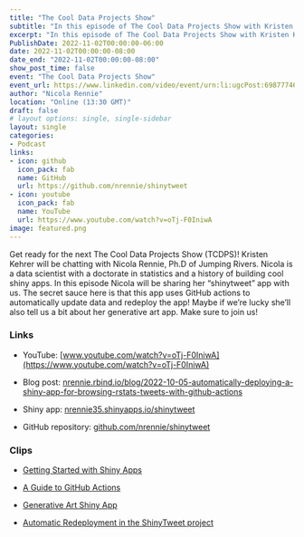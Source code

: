 ```yaml
---
title: "The Cool Data Projects Show"
subtitle: "In this episode of The Cool Data Projects Show with Kristen Kehrer from CometML, we talked about building cool Shiny apps, the joy of GitHub actions, and generative art!"
excerpt: "In this episode of The Cool Data Projects Show with Kristen Kehrer from CometML, we talked about building cool Shiny apps, the joy of GitHub actions, and generative art!"
PublishDate: 2022-11-02T00:00:00-06:00
date: 2022-11-02T00:00:00-08:00
date_end: "2022-11-02T00:00:00-08:00"
show_post_time: false
event: "The Cool Data Projects Show"
event_url: https://www.linkedin.com/video/event/urn:li:ugcPost:6987774632980283392/
author: "Nicola Rennie"
location: "Online (13:30 GMT)"
draft: false
# layout options: single, single-sidebar
layout: single
categories:
- Podcast
links:
- icon: github
  icon_pack: fab
  name: GitHub
  url: https://github.com/nrennie/shinytweet
- icon: youtube
  icon_pack: fab
  name: YouTube
  url: https://www.youtube.com/watch?v=oTj-F0IniwA
image: featured.png
---
```


Get ready for the next The Cool Data Projects Show (TCDPS)! Kristen Kehrer will be chatting with Nicola Rennie, Ph.D of Jumping Rivers. Nicola is a data scientist with a doctorate in statistics and a history of building cool shiny apps. In this episode Nicola will be sharing her “shinytweet” app with us. The secret sauce here is that this app uses GitHub actions to automatically update data and redeploy the app! Maybe if we’re lucky she’ll also tell us a bit about her generative art app. Make sure to join us!

### Links

* YouTube: [www.youtube.com/watch?v=oTj-F0IniwA](https://www.youtube.com/watch?v=oTj-F0IniwA)

* Blog post: [nrennie.rbind.io/blog/2022-10-05-automatically-deploying-a-shiny-app-for-browsing-rstats-tweets-with-github-actions](https://nrennie.rbind.io/blog/2022-10-05-automatically-deploying-a-shiny-app-for-browsing-rstats-tweets-with-github-actions/)

* Shiny app: [nrennie35.shinyapps.io/shinytweet](https://nrennie35.shinyapps.io/shinytweet/)

* GitHub repository: [github.com/nrennie/shinytweet](https://github.com/nrennie/shinytweet)


### Clips

* [Getting Started with Shiny Apps](https://www.youtube.com/watch?v=J6Y7ag5w4HY&t=27s)

* [A Guide to GitHub Actions](https://www.youtube.com/watch?v=tExTxgLNsSQ&t=2s)

* [Generative Art Shiny App](https://www.youtube.com/watch?v=7AHHOv-Vt3o&t=4s)

* [Automatic Redeployment in the ShinyTweet project](https://www.youtube.com/watch?v=XzBsCnQHo9o&t=2s)


